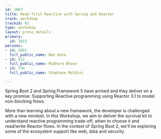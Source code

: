 ```yaml
---
id: 1867
title: Head-first Reactive with Spring and Reactor
track: workshop
trackid: 82
type: workshop
layout: preso_details
primary:
  id: 1015
persons:
- id: 1015
  full_public_name: Ben Hale
- id: 812
  full_public_name: Madhura Bhave
- id: 734
  full_public_name: Stephane Maldini

---
```

Spring Boot 2 and Spring Framework 5 have arrived and they deliver on a key promise: Supporting Reactive programming using Reactor 3.1 to model non-blocking flows. 

More than learning about a new framework, the developer is challenged with a new mindset. In this Workshop, we aim to deliver the survival kit to understand reactive programming trade-off, when to choose it and read/write Reactor flows. In the context of Spring Boot 2, we'll be exploring some of the ecosystem support like web, data and security.